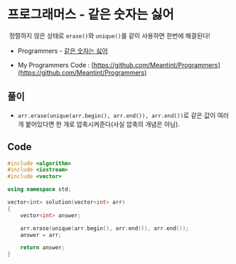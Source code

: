 # 프로그래머스 - 같은 숫자는 싫어

&nbsp;정렬하지 않은 상태로 `erase()`와 `unique()`를 같이 사용하면 한번에 해결된다!

- Programmers - [같은 숫자는 싫어](https://programmers.co.kr/learn/courses/30/lessons/12906)

- My Programmers Code : [https://github.com/Meantint/Programmers](https://github.com/Meantint/Programmers)

## 풀이

- `arr.erase(unique(arr.begin(), arr.end()), arr.end())`로 같은 값이 여러 개 붙어있다면 한 개로 압축시켜준다(사실 압축의 개념은 아님).

## Code

```cpp
#include <algorithm>
#include <iostream>
#include <vector>

using namespace std;

vector<int> solution(vector<int> arr)
{
    vector<int> answer;

    arr.erase(unique(arr.begin(), arr.end()), arr.end());
    answer = arr;

    return answer;
}
```
